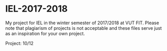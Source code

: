 # IEL-2017-2018

My project for IEL in the winter semester of 2017/2018 at VUT FIT. Please note that plagiarism of projects is not acceptable and these files serve just as an inspiration for your own project.

Project: 10/12
